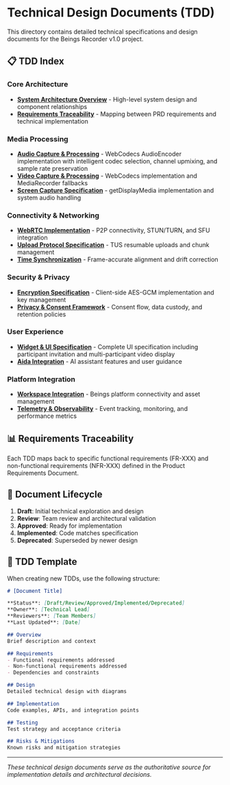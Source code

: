 # Technical Design Documents (TDD)

This directory contains detailed technical specifications and design documents for the Beings Recorder v1.0 project.

## 📋 TDD Index

### Core Architecture
- **[System Architecture Overview](./system-architecture.md)** - High-level system design and component relationships
- **[Requirements Traceability](./requirements-traceability.md)** - Mapping between PRD requirements and technical implementation

### Media Processing
- **[Audio Capture & Processing](./audio-capture.md)** - WebCodecs AudioEncoder implementation with intelligent codec selection, channel upmixing, and sample rate preservation
- **[Video Capture & Processing](./video-capture.md)** - WebCodecs implementation and MediaRecorder fallbacks
- **[Screen Capture Specification](./screen-capture.md)** - getDisplayMedia implementation and system audio handling

### Connectivity & Networking
- **[WebRTC Implementation](./webrtc-implementation.md)** - P2P connectivity, STUN/TURN, and SFU integration
- **[Upload Protocol Specification](./upload-protocol.md)** - TUS resumable uploads and chunk management
- **[Time Synchronization](./time-synchronization.md)** - Frame-accurate alignment and drift correction

### Security & Privacy
- **[Encryption Specification](./encryption-spec.md)** - Client-side AES-GCM implementation and key management
- **[Privacy & Consent Framework](./privacy-consent.md)** - Consent flow, data custody, and retention policies

### User Experience
- **[Widget & UI Specification](./widget-ui-spec.md)** - Complete UI specification including participant invitation and multi-participant video display
- **[Aida Integration](./aida-integration.md)** - AI assistant features and user guidance

### Platform Integration
- **[Workspace Integration](./workspace-integration.md)** - Beings platform connectivity and asset management
- **[Telemetry & Observability](./telemetry-observability.md)** - Event tracking, monitoring, and performance metrics

## 📊 Requirements Traceability

Each TDD maps back to specific functional requirements (FR-XXX) and non-functional requirements (NFR-XXX) defined in the Product Requirements Document.

## 🔄 Document Lifecycle

1. **Draft**: Initial technical exploration and design
2. **Review**: Team review and architectural validation
3. **Approved**: Ready for implementation
4. **Implemented**: Code matches specification
5. **Deprecated**: Superseded by newer design

## 📝 TDD Template

When creating new TDDs, use the following structure:

```markdown
# [Document Title]

**Status**: [Draft/Review/Approved/Implemented/Deprecated]
**Owner**: [Technical Lead]
**Reviewers**: [Team Members]
**Last Updated**: [Date]

## Overview
Brief description and context

## Requirements
- Functional requirements addressed
- Non-functional requirements addressed
- Dependencies and constraints

## Design
Detailed technical design with diagrams

## Implementation
Code examples, APIs, and integration points

## Testing
Test strategy and acceptance criteria

## Risks & Mitigations
Known risks and mitigation strategies
```

---

*These technical design documents serve as the authoritative source for implementation details and architectural decisions.*
